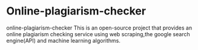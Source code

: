 # Online-plagiarism-checker
online-plagiarism-checker This is an open-source project that provides an online plagiarism checking service using web scraping,the google search engine(API) and machine learning algorithms.
